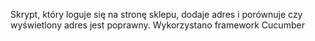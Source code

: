 Skrypt, który loguje się na stronę sklepu, dodaje adres i porównuje czy wyświetlony adres jest poprawny. Wykorzystano framework Cucumber